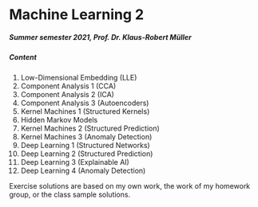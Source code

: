 # Machine Learning 2

##### Summer semester 2021, Prof. Dr. Klaus-Robert Müller

##### Content

1. Low-Dimensional Embedding (LLE)
2. Component Analysis 1 (CCA)
3. Component Analysis 2 (ICA)
4. Component Analysis 3 (Autoencoders)
5. Kernel Machines 1 (Structured Kernels)
6. Hidden Markov Models
7. Kernel Machines 2 (Structured Prediction)
8. Kernel Machines 3 (Anomaly Detection)
9. Deep Learning 1 (Structured Networks)
10. Deep Learning 2 (Structured Prediction)
11. Deep Learning 3 (Explainable AI)
12. Deep Learning 4 (Anomaly Detection)

Exercise solutions are based on my own work, the work of my homework group, or the class sample solutions.
